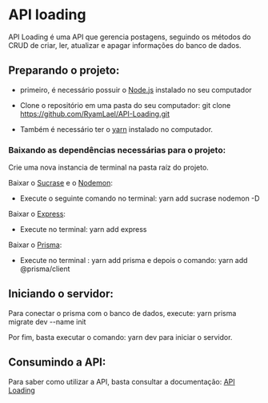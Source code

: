 # API loading 

API Loading é uma API que gerencia postagens, seguindo os métodos do CRUD de criar, ler, atualizar e apagar informações do banco de dados.

## Preparando o projeto:

- primeiro, é necessário possuir o [Node.js](https://nodejs.org/en) instalado no seu computador

- Clone o repositório em uma pasta do seu computador: git clone https://github.com/RyamLael/API-Loading.git

- Também é necessário ter o [yarn](https://yarnpkg.com/) instalado no computador.

### Baixando as dependências necessárias para o projeto:
Crie uma nova instancia de terminal na pasta raíz do projeto.

Baixar o [Sucrase](https://sucrase.io/) e o [Nodemon](https://sucrase.io/):
- Execute o seguinte comando no terminal: yarn add sucrase nodemon -D

Baixar o [Express](https://expressjs.com/):
- Execute no terminal: yarn add express

Baixar o [Prisma](https://www.prisma.io/): 
- Execute no terminal : yarn add prisma e depois o comando: yarn add @prisma/client

## Iniciando o servidor: 
Para conectar o prisma com o banco de dados, execute: yarn prisma migrate dev --name init

Por fim, basta executar o comando: yarn dev para iniciar o servidor.

## Consumindo a API:
Para saber como utilizar a API, basta consultar a documentação: [API Loading](https://documenter.getpostman.com/view/35177931/2sA3Qqgstc)
